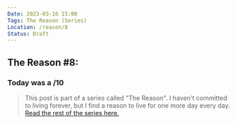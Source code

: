 ```yaml
---
Date: 2023-03-16 15:00
Tags: The Reason (Series)
Location: /reason/8
Status: Draft
---
```


## The Reason #8:

### Today was a /10

>This post is part of a series called "The Reason". I haven't committed to living forever, but I find a reason to live for one more day every day. [Read the rest of the series here.](/reason/)

